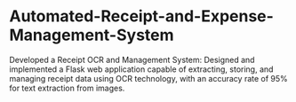 # Automated-Receipt-and-Expense-Management-System
Developed a Receipt OCR and Management System: Designed and implemented a Flask web application capable of extracting, storing, and managing receipt data using OCR technology, with an accuracy rate of 95% for text extraction from images.
